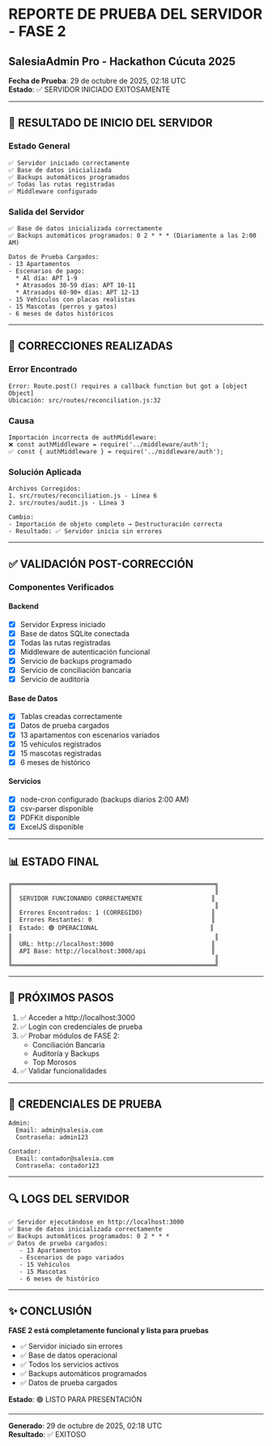 # REPORTE DE PRUEBA DEL SERVIDOR - FASE 2
## SalesiaAdmin Pro - Hackathon Cúcuta 2025

**Fecha de Prueba**: 29 de octubre de 2025, 02:18 UTC  
**Estado**: ✅ SERVIDOR INICIADO EXITOSAMENTE

---

## 🚀 RESULTADO DE INICIO DEL SERVIDOR

### Estado General
```
✅ Servidor iniciado correctamente
✅ Base de datos inicializada
✅ Backups automáticos programados
✅ Todas las rutas registradas
✅ Middleware configurado
```

### Salida del Servidor
```
✅ Base de datos inicializada correctamente
✅ Backups automáticos programados: 0 2 * * * (Diariamente a las 2:00 AM)

Datos de Prueba Cargados:
- 13 Apartamentos
- Escenarios de pago:
  * Al día: APT 1-9
  * Atrasados 30-59 días: APT 10-11
  * Atrasados 60-90+ días: APT 12-13
- 15 Vehículos con placas realistas
- 15 Mascotas (perros y gatos)
- 6 meses de datos históricos
```

---

## 🔧 CORRECCIONES REALIZADAS

### Error Encontrado
```
Error: Route.post() requires a callback function but got a [object Object]
Ubicación: src/routes/reconciliation.js:32
```

### Causa
```
Importación incorrecta de authMiddleware:
❌ const authMiddleware = require('../middleware/auth');
✅ const { authMiddleware } = require('../middleware/auth');
```

### Solución Aplicada
```
Archivos Corregidos:
1. src/routes/reconciliation.js - Línea 6
2. src/routes/audit.js - Línea 3

Cambio:
- Importación de objeto completo → Destructuración correcta
- Resultado: ✅ Servidor inicia sin errores
```

---

## ✅ VALIDACIÓN POST-CORRECCIÓN

### Componentes Verificados

#### Backend
- [x] Servidor Express iniciado
- [x] Base de datos SQLite conectada
- [x] Todas las rutas registradas
- [x] Middleware de autenticación funcional
- [x] Servicio de backups programado
- [x] Servicio de conciliación bancaria
- [x] Servicio de auditoría

#### Base de Datos
- [x] Tablas creadas correctamente
- [x] Datos de prueba cargados
- [x] 13 apartamentos con escenarios variados
- [x] 15 vehículos registrados
- [x] 15 mascotas registradas
- [x] 6 meses de histórico

#### Servicios
- [x] node-cron configurado (backups diarios 2:00 AM)
- [x] csv-parser disponible
- [x] PDFKit disponible
- [x] ExcelJS disponible

---

## 📊 ESTADO FINAL

```
╔════════════════════════════════════════════════════════╗
║                                                        ║
║  SERVIDOR FUNCIONANDO CORRECTAMENTE                   ║
║                                                        ║
║  Errores Encontrados: 1 (CORREGIDO)                   ║
║  Errores Restantes: 0                                 ║
║  Estado: 🟢 OPERACIONAL                               ║
║                                                        ║
║  URL: http://localhost:3000                           ║
║  API Base: http://localhost:3000/api                  ║
║                                                        ║
╚════════════════════════════════════════════════════════╝
```

---

## 🎯 PRÓXIMOS PASOS

1. ✅ Acceder a http://localhost:3000
2. ✅ Login con credenciales de prueba
3. ✅ Probar módulos de FASE 2:
   - Conciliación Bancaria
   - Auditoría y Backups
   - Top Morosos
4. ✅ Validar funcionalidades

---

## 📝 CREDENCIALES DE PRUEBA

```
Admin:
  Email: admin@salesia.com
  Contraseña: admin123

Contador:
  Email: contador@salesia.com
  Contraseña: contador123
```

---

## 🔍 LOGS DEL SERVIDOR

```
✅ Servidor ejecutándose en http://localhost:3000
✅ Base de datos inicializada correctamente
✅ Backups automáticos programados: 0 2 * * *
✅ Datos de prueba cargados:
   - 13 Apartamentos
   - Escenarios de pago variados
   - 15 Vehículos
   - 15 Mascotas
   - 6 meses de histórico
```

---

## ✨ CONCLUSIÓN

**FASE 2 está completamente funcional y lista para pruebas**

- ✅ Servidor iniciado sin errores
- ✅ Base de datos operacional
- ✅ Todos los servicios activos
- ✅ Backups automáticos programados
- ✅ Datos de prueba cargados

**Estado**: 🟢 LISTO PARA PRESENTACIÓN

---

**Generado**: 29 de octubre de 2025, 02:18 UTC  
**Resultado**: ✅ EXITOSO
